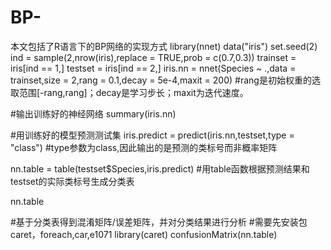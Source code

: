 # BP-
本文包括了R语言下的BP网络的实现方式
library(nnet)
data("iris")
set.seed(2)
ind = sample(2,nrow(iris),replace = TRUE,prob = c(0.7,0.3))
trainset = iris[ind == 1,]
testset = iris[ind == 2,]
iris.nn = nnet(Species ~ .,data = trainset,size = 2,rang = 0.1,decay = 5e-4,maxit = 200)
#rang是初始权重的选取范围[-rang,rang]；decay是学习步长；maxit为迭代速度。

#输出训练好的神经网络
summary(iris.nn)

#用训练好的模型预测测试集
iris.predict = predict(iris.nn,testset,type = "class")
 #type参数为class,因此输出的是预测的类标号而非概率矩阵

nn.table = table(testset$Species,iris.predict)
 #用table函数根据预测结果和testset的实际类标号生成分类表

nn.table

#基于分类表得到混淆矩阵/误差矩阵，并对分类结果进行分析
#需要先安装包caret，foreach,car,e1071
library(caret)
confusionMatrix(nn.table)
